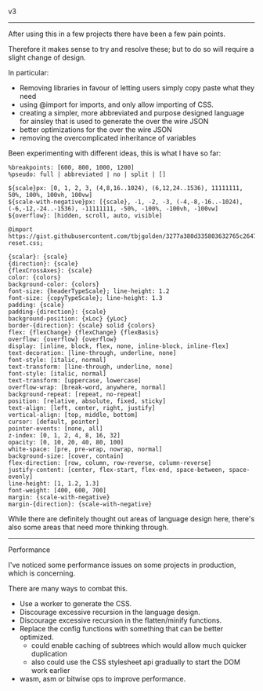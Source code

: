v3

---

After using this in a few projects there have been a few pain points.

Therefore it makes sense to try and resolve these; but to do so will require a
slight change of design.

In particular:

- Removing libraries in favour of letting users simply copy paste what they need
- using @import for imports, and only allow importing of CSS.
- creating a simpler, more abbreviated and purpose designed language for ainsley
  that is used to generate the over the wire JSON
- better optimizations for the over the wire JSON
- removing the overcomplicated inheritance of variables

Been experimenting with different ideas, this is what I have so far:

```none
%breakpoints: [600, 800, 1000, 1200]
%pseudo: full | abbreviated | no | split | []

${scale}px: [0, 1, 2, 3, (4,8,16..1024), (6,12,24..1536), 11111111, 50%, 100%, 100vh, 100vw]
${scale-with-negative}px: [{scale}, -1, -2, -3, (-4,-8,-16..-1024), (-6,-12,-24..-1536), -11111111, -50%, -100%, -100vh, -100vw]
${overflow}: [hidden, scroll, auto, visible]

@import https://gist.githubusercontent.com/tbjgolden/3277a380d335803632765c2647c1a028/raw/f9300f4910c1a517820c87c0136cd593c07c13b8/hard-reset.css;

{scalar}: {scale}
{direction}: {scale}
{flexCrossAxes}: {scale}
color: {colors}
background-color: {colors}
font-size: {headerTypeScale}; line-height: 1.2
font-size: {copyTypeScale}; line-height: 1.3
padding: {scale}
padding-{direction}: {scale}
background-position: {xLoc} {yLoc}
border-{direction}: {scale} solid {colors}
flex: {flexChange} {flexChange} {flexBasis}
overflow: {overflow} {overflow}
display: [inline, block, flex, none, inline-block, inline-flex]
text-decoration: [line-through, underline, none]
font-style: [italic, normal]
text-transform: [line-through, underline, none]
font-style: [italic, normal]
text-transform: [uppercase, lowercase]
overflow-wrap: [break-word, anywhere, normal]
background-repeat: [repeat, no-repeat]
position: [relative, absolute, fixed, sticky]
text-align: [left, center, right, justify]
vertical-align: [top, middle, bottom]
cursor: [default, pointer]
pointer-events: [none, all]
z-index: [0, 1, 2, 4, 8, 16, 32]
opacity: [0, 10, 20, 40, 80, 100]
white-space: [pre, pre-wrap, nowrap, normal]
background-size: [cover, contain]
flex-direction: [row, column, row-reverse, column-reverse]
justify-content: [center, flex-start, flex-end, space-between, space-evenly]
line-height: [1, 1.2, 1.3]
font-weight: [400, 600, 700]
margin: {scale-with-negative}
margin-{direction}: {scale-with-negative}
```

While there are definitely thought out areas of language design here, there's
also some areas that need more thinking through.

---

Performance

I've noticed some performance issues on some projects in production, which is
concerning.

There are many ways to combat this.

- Use a worker to generate the CSS.
- Discourage excessive recursion in the language design.
- Discourage excessive recursion in the flatten/minify functions.
- Replace the config functions with something that can be better optimized.
  - could enable caching of subtrees which would allow much quicker duplication
  - also could use the CSS stylesheet api gradually to start the DOM work
    earlier
- wasm, asm or bitwise ops to improve performance.
